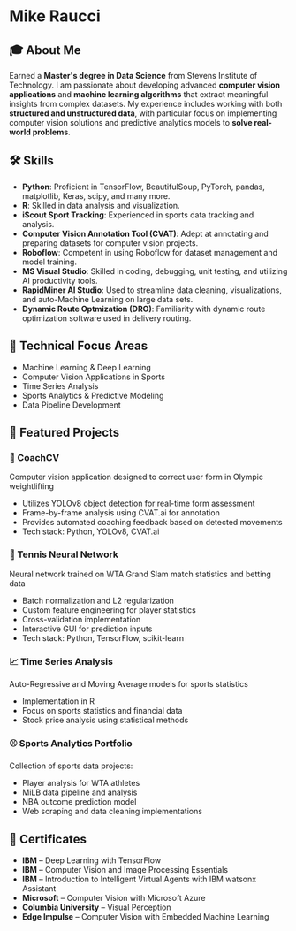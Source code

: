 # Mike Raucci

## 🎓 About Me
Earned a **Master's degree in Data Science** from Stevens Institute of Technology. I am passionate about developing advanced **computer vision applications** and **machine learning algorithms** that extract meaningful insights from complex datasets. My experience includes working with both **structured and unstructured data**, with particular focus on implementing computer vision solutions and predictive analytics models to **solve real-world problems**.

## 🛠️ Skills
- **Python**: Proficient in TensorFlow, BeautifulSoup, PyTorch, pandas, matplotlib, Keras, scipy, and many more.
- **R**: Skilled in data analysis and visualization.
- **iScout Sport Tracking**: Experienced in sports data tracking and analysis.
- **Computer Vision Annotation Tool (CVAT)**: Adept at annotating and preparing datasets for computer vision projects.
- **Roboflow**: Competent in using Roboflow for dataset management and model training.
- **MS Visual Studio**: Skilled in coding, debugging, unit testing, and utilizing AI productivity tools.
- **RapidMiner AI Studio**: Used to streamline data cleaning, visualizations, and auto-Machine Learning on large data sets.
- **Dynamic Route Optmization (DRO)**: Familiarity with dynamic route optimization software used in delivery routing.

## 🔧 Technical Focus Areas
- Machine Learning & Deep Learning
- Computer Vision Applications in Sports
- Time Series Analysis
- Sports Analytics & Predictive Modeling
- Data Pipeline Development

## 🌟 Featured Projects

### 🎥 CoachCV
Computer vision application designed to correct user form in Olympic weightlifting
- Utilizes YOLOv8 object detection for real-time form assessment
- Frame-by-frame analysis using CVAT.ai for annotation
- Provides automated coaching feedback based on detected movements
- Tech stack: Python, YOLOv8, CVAT.ai

### 🎾 Tennis Neural Network
Neural network trained on WTA Grand Slam match statistics and betting data
- Batch normalization and L2 regularization
- Custom feature engineering for player statistics
- Cross-validation implementation
- Interactive GUI for prediction inputs
- Tech stack: Python, TensorFlow, scikit-learn

### 📈 Time Series Analysis
Auto-Regressive and Moving Average models for sports statistics
- Implementation in R
- Focus on sports statistics and financial data
- Stock price analysis using statistical methods

### ⚾ Sports Analytics Portfolio
Collection of sports data projects:
- Player analysis for WTA athletes
- MiLB data pipeline and analysis
- NBA outcome prediction model
- Web scraping and data cleaning implementations

## 📃 Certificates
- **IBM** – Deep Learning with TensorFlow 
- **IBM** – Computer Vision and Image Processing Essentials 
- **IBM** – Introduction to Intelligent Virtual Agents with IBM watsonx Assistant 
- **Microsoft** – Computer Vision with Microsoft Azure 
- **Columbia University** – Visual Perception 
- **Edge Impulse** – Computer Vision with Embedded Machine Learning


